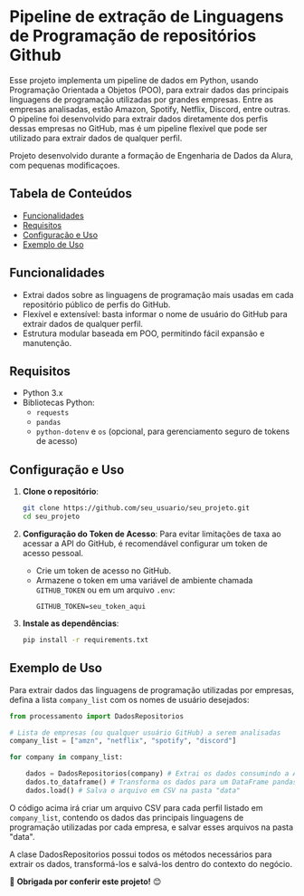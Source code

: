 # Pipeline de extração de Linguagens de Programação de repositórios Github

Esse projeto implementa um pipeline de dados em Python, usando Programação Orientada a Objetos (POO), para extrair dados das principais linguagens de programação utilizadas por grandes empresas. Entre as empresas analisadas, estão Amazon, Spotify, Netflix, Discord, entre outras. O pipeline foi desenvolvido para extrair dados diretamente dos perfis dessas empresas no GitHub, mas é um pipeline flexível que pode ser utilizado para extrair dados de qualquer perfil.

Projeto desenvolvido durante a formação de Engenharia de Dados da Alura, com pequenas modificaçoes.

## Tabela de Conteúdos
- [Funcionalidades](#funcionalidades)
- [Requisitos](#requisitos)
- [Configuração e Uso](#configuração-e-uso)
- [Exemplo de Uso](#exemplo-de-uso)

## Funcionalidades

- Extrai dados sobre as linguagens de programação mais usadas em cada repositório público de perfis do GitHub.
- Flexível e extensível: basta informar o nome de usuário do GitHub para extrair dados de qualquer perfil.
- Estrutura modular baseada em POO, permitindo fácil expansão e manutenção.

## Requisitos

- Python 3.x
- Bibliotecas Python:
  - `requests`
  - `pandas`
  - `python-dotenv` e `os` (opcional, para gerenciamento seguro de tokens de acesso)

## Configuração e Uso

1. **Clone o repositório**:
   ```bash
   git clone https://github.com/seu_usuario/seu_projeto.git
   cd seu_projeto

2. **Configuração do Token de Acesso**:
   Para evitar limitações de taxa ao acessar a API do GitHub, é recomendável configurar um token de acesso pessoal.

   - Crie um token de acesso no GitHub.
   - Armazene o token em uma variável de ambiente chamada `GITHUB_TOKEN` ou em um arquivo `.env`:
     ```plaintext
     GITHUB_TOKEN=seu_token_aqui
     ```

3. **Instale as dependências**:
   ```bash
   pip install -r requirements.txt

## Exemplo de Uso

Para extrair dados das linguagens de programação utilizadas por empresas, defina a lista `company_list` com os nomes de usuário desejados:

```python
from processamento import DadosRepositorios

# Lista de empresas (ou qualquer usuário GitHub) a serem analisadas
company_list = ["amzn", "netflix", "spotify", "discord"]

for company in company_list:

    dados = DadosRepositorios(company) # Extrai os dados consumindo a API do Github
    dados.to_dataframe() # Transforma os dados para um DataFrame pandas
    dados.load() # Salva o arquivo em CSV na pasta "data"
```

O código acima irá criar um arquivo CSV para cada perfil listado em `company_list`, contendo os dados das principais linguagens de programação utilizadas por cada empresa, e salvar esses arquivos na pasta "data".

A clase DadosRepositorios possui todos os métodos necessários para extrair os dados, transformá-los e salvá-los dentro do contexto do negócio.

🎉 **Obrigada por conferir este projeto!** 😊
